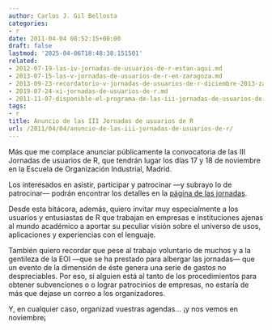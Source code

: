 ```yaml
---
author: Carlos J. Gil Bellosta
categories:
- r
date: 2011-04-04 08:52:15+00:00
draft: false
lastmod: '2025-04-06T18:48:38.151501'
related:
- 2012-07-19-las-iv-jornadas-de-usuarios-de-r-estan-aqui.md
- 2013-07-15-las-v-jornadas-de-usuarios-de-r-en-zaragoza.md
- 2013-09-23-recordatorio-v-jornadas-de-usuarios-de-r-diciembre-2013-zaragoza.md
- 2019-07-24-xi-jornadas-de-usuarios-de-r.md
- 2011-11-07-disponible-el-programa-de-las-iii-jornadas-de-usuarios-de-r.md
tags:
- r
title: Anuncio de las III Jornadas de usuarios de R
url: /2011/04/04/anuncio-de-las-iii-jornadas-de-usuarios-de-r/
---
```


Más que me complace anunciar públicamente la convocatoria de las III Jornadas de usuarios de R, que tendrán lugar los días 17 y 18 de noviembre en la Escuela de Organización Industrial, Madrid.

Los interesados en asistir, participar y patrocinar —y subrayo lo de patrocinar— podrán encontrar los detalles en la [página de las jornadas](http://www.usar.org.es).

Desde esta bitácora, además, quiero invitar muy especialmente a los usuarios y entusiastas de R que trabajan en empresas e instituciones ajenas al mundo académico a aportar su peculiar visión sobre el universo de usos, aplicaciones y experiencias con el lenguaje.

También quiero recordar que pese al trabajo voluntario de muchos y a la gentileza de la EOI —que se ha prestado para albergar las jornadas— que un evento de la dimensión de éste genera una serie de gastos no despreciables. Por eso, si alguien está al tanto de los procedimientos para obtener subvenciones o o lograr patrocinios de empresas, no estaría de más que dejase un correo a los organizadores.

Y, en cualquier caso, organizad vuestras agendas... ¡y nos vemos en noviembre¡